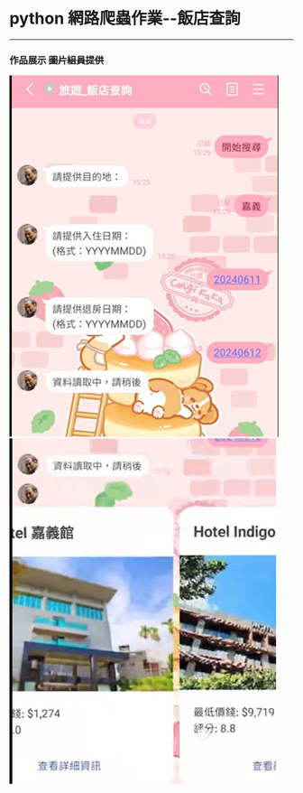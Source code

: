 # python 網路爬蟲作業--飯店查詢
---
### 作品展示 ~~圖片組員提供~~
![](https://github.com/yeeyeeeyee/Portfolio/blob/f742bf1bcda7b1b96b744d6bce53b88baf07492a/python%E7%B6%B2%E8%B7%AF%E7%88%AC%E8%9F%B2/src/%E8%9E%A2%E5%B9%95%E6%93%B7%E5%8F%96%E7%95%AB%E9%9D%A2%202024-06-23%20011437.png)
![](https://github.com/yeeyeeeyee/Portfolio/blob/3447615af4aab90ab19d4975f31c3a3ae0d3218b/python%E7%B6%B2%E8%B7%AF%E7%88%AC%E8%9F%B2/src/%E8%9E%A2%E5%B9%95%E6%93%B7%E5%8F%96%E7%95%AB%E9%9D%A2%202024-06-23%20011600.png)
